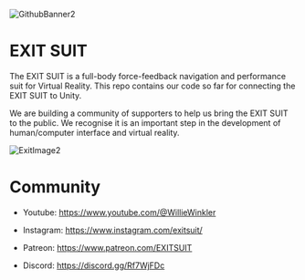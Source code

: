 ![GithubBanner2](https://user-images.githubusercontent.com/128419133/227615875-f842ffc0-9808-4b9c-90e9-312536ed53f3.png)

# EXIT SUIT
 
The EXIT SUIT is a full-body force-feedback navigation and performance suit for Virtual Reality. This repo contains our code so far for connecting the EXIT SUIT to Unity. 

We are building a community of supporters to help us bring the EXIT SUIT to the public. We recognise it is an important step in the development of human/computer interface and virtual reality.

![ExitImage2](https://user-images.githubusercontent.com/128419133/227615981-31b07cb4-e3fa-4e01-b3b7-790933dd20ce.jpg)

# Community  
 
* Youtube: https://www.youtube.com/@WillieWinkler

* Instagram: https://www.instagram.com/exitsuit/

* Patreon: https://www.patreon.com/EXITSUIT

* Discord: https://discord.gg/Rf7WjFDc


